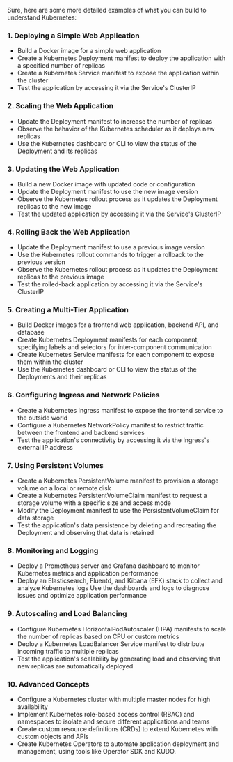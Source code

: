Sure, here are some more detailed examples of what you can build to understand Kubernetes:

### 1. Deploying a Simple Web Application
- Build a Docker image for a simple web application
- Create a Kubernetes Deployment manifest to deploy the application with a specified number of replicas
- Create a Kubernetes Service manifest to expose the application within the cluster
- Test the application by accessing it via the Service's ClusterIP

### 2. Scaling the Web Application
- Update the Deployment manifest to increase the number of replicas
- Observe the behavior of the Kubernetes scheduler as it deploys new replicas
- Use the Kubernetes dashboard or CLI to view the status of the Deployment and its replicas

### 3. Updating the Web Application
- Build a new Docker image with updated code or configuration
- Update the Deployment manifest to use the new image version
- Observe the Kubernetes rollout process as it updates the Deployment replicas to the new image
- Test the updated application by accessing it via the Service's ClusterIP

### 4. Rolling Back the Web Application
- Update the Deployment manifest to use a previous image version
- Use the Kubernetes rollout commands to trigger a rollback to the previous version
- Observe the Kubernetes rollout process as it updates the Deployment replicas to the previous image
- Test the rolled-back application by accessing it via the Service's ClusterIP

### 5. Creating a Multi-Tier Application
- Build Docker images for a frontend web application, backend API, and database
- Create Kubernetes Deployment manifests for each component, specifying labels and selectors for inter-component communication
- Create Kubernetes Service manifests for each component to expose them within the cluster
- Use the Kubernetes dashboard or CLI to view the status of the Deployments and their replicas

### 6. Configuring Ingress and Network Policies
- Create a Kubernetes Ingress manifest to expose the frontend service to the outside world
- Configure a Kubernetes NetworkPolicy manifest to restrict traffic between the frontend and backend services
- Test the application's connectivity by accessing it via the Ingress's external IP address

### 7. Using Persistent Volumes
- Create a Kubernetes PersistentVolume manifest to provision a storage volume on a local or remote disk
- Create a Kubernetes PersistentVolumeClaim manifest to request a storage volume with a specific size and access mode
- Modify the Deployment manifest to use the PersistentVolumeClaim for data storage
- Test the application's data persistence by deleting and recreating the Deployment and observing that data is retained

### 8. Monitoring and Logging
- Deploy a Prometheus server and Grafana dashboard to monitor Kubernetes metrics and application performance
- Deploy an Elasticsearch, Fluentd, and Kibana (EFK) stack to collect and analyze Kubernetes logs
Use the dashboards and logs to diagnose issues and optimize application performance

### 9. Autoscaling and Load Balancing
- Configure Kubernetes HorizontalPodAutoscaler (HPA) manifests to scale the number of replicas based on CPU or custom metrics
- Deploy a Kubernetes LoadBalancer Service manifest to distribute incoming traffic to multiple replicas
- Test the application's scalability by generating load and observing that new replicas are automatically deployed

### 10. Advanced Concepts
- Configure a Kubernetes cluster with multiple master nodes for high availability
- Implement Kubernetes role-based access control (RBAC) and namespaces to isolate and secure different applications and teams
- Create custom resource definitions (CRDs) to extend Kubernetes with custom objects and APIs
- Create Kubernetes Operators to automate application deployment and management, using tools like Operator SDK and KUDO.
